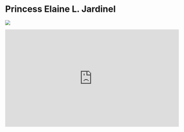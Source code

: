# Princess Elaine L. Jardinel

![](https://encrypted-tbn0.gstatic.com/images?q=tbn:ANd9GcSvbuu4DnOqHVMOLGcnQ4jyq9kZE9gr8vz7MQ&usqp=CAU)

<iframe width="560" height="315" src="https://www.youtube.com/embed/pQq9eP5OFhw?si=q2RJfvC4qUPhsqfJ" title="YouTube video player" frameborder="0" allow="accelerometer; autoplay; clipboard-write; encrypted-media; gyroscope; picture-in-picture; web-share" allowfullscreen></iframe>
